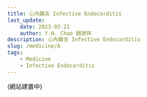```yaml
---
title: 心內膜炎 Infective Endocarditis
last_update: 
    date: 2023-03-21
    author: Y.H. Chao 趙玴祥
description: 心內膜炎 Infective Endocarditis
slug: /medicine/A
tags:
    - Medicine
    - Infective Endocarditis
---
```

(網站建置中)